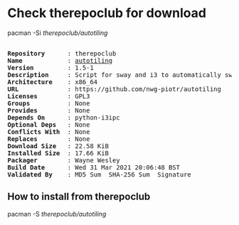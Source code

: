 # Check therepoclub for download

pacman -Si *therepoclub/autotiling*

<div class="highlight"><pre class="highlight"><text>
<b>Repository</b>      : therepoclub
<b>Name</b>            : <a href="../../x86_64/autotiling-1.5-1-x86_64.pkg.tar.zst">autotiling</a>
<b>Version</b>         : 1.5-1
<b>Description</b>     : Script for sway and i3 to automatically switch the horizontal / vertical window split orientation
<b>Architecture</b>    : x86_64
<b>URL</b>             : https://github.com/nwg-piotr/autotiling
<b>Licenses</b>        : GPL3
<b>Groups</b>          : None
<b>Provides</b>        : None
<b>Depends On</b>      : python-i3ipc
<b>Optional Deps</b>   : None
<b>Conflicts With</b>  : None
<b>Replaces</b>        : None
<b>Download Size</b>   : 22.58 KiB
<b>Installed Size</b>  : 17.66 KiB
<b>Packager</b>        : Wayne Wesley <wayne6324@gmail.com>
<b>Build Date</b>      : Wed 31 Mar 2021 20:06:48 BST
<b>Validated By</b>    : MD5 Sum  SHA-256 Sum  Signature
</text></pre></div>

## How to install from therepoclub

pacman -S *therepoclub/autotiling*
